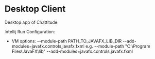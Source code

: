 # Desktop Client
Desktop app of Chattitude

Intellij Run Configuration:
- VM options: --module-path PATH_TO_JAVAFX_LIB_DIR --add-modules=javafx.controls,javafx.fxml
         e.g. --module-path "C:\Program Files\JavaFX\lib" --add-modules=javafx.controls,javafx.fxml
